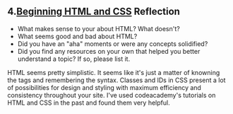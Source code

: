 ## 4.[Beginning HTML and CSS](4_beginning_HTML_CSS/readme.mc) Reflection

* What makes sense to your about HTML? What doesn't? 
* What seems good and bad about HTML?
* Did you have an "aha" moments or were any concepts solidified?
* Did you find any resources on your own that helped you better understand a topic? If so, please list it.

<!-- Add your reflection here. Remove the comment markers -->
HTML seems pretty simplistic.  It seems like it's just a matter of knowning the tags and remembering the syntax.  Classes and IDs in CSS present a lot of possibilities for design and styling with maximum efficiency and consistency throughout your site.  I've used codeacademy's tutorials on HTML and CSS in the past and found them very helpful.